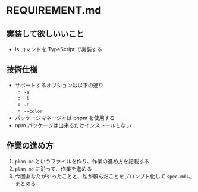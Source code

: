 # REQUIREMENT.md

## 実装して欲しいいこと

- ls コマンドを TypeScript で実装する

## 技術仕様

- サポートするオプションは以下の通り
    - `-a`
    - `-l`
    - `-F`
    - `--color`
- パッケージマネージャは pnpm を使用する
- npm パッケージは出来るだけインストールしない

## 作業の進め方

1. `plan.md` というファイルを作り、作業の進め方を記載する
2. `plan.md` に沿って、作業を進める
3. 今回あなたがやったことと、私が頼んだことをプロンプト化して `spec.md` にまとめる
